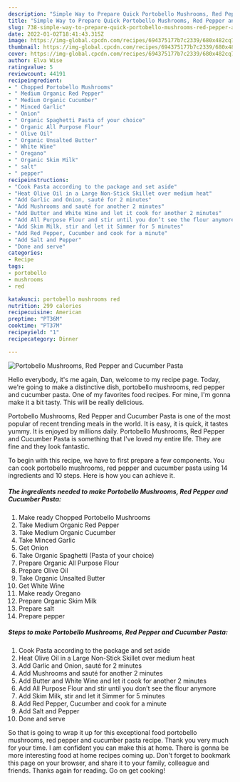 ```yaml
---
description: "Simple Way to Prepare Quick Portobello Mushrooms, Red Pepper and Cucumber Pasta"
title: "Simple Way to Prepare Quick Portobello Mushrooms, Red Pepper and Cucumber Pasta"
slug: 738-simple-way-to-prepare-quick-portobello-mushrooms-red-pepper-and-cucumber-pasta
date: 2022-01-02T18:41:43.315Z
image: https://img-global.cpcdn.com/recipes/694375177b7c2339/680x482cq70/portobello-mushrooms-red-pepper-and-cucumber-pasta-recipe-main-photo.jpg
thumbnail: https://img-global.cpcdn.com/recipes/694375177b7c2339/680x482cq70/portobello-mushrooms-red-pepper-and-cucumber-pasta-recipe-main-photo.jpg
cover: https://img-global.cpcdn.com/recipes/694375177b7c2339/680x482cq70/portobello-mushrooms-red-pepper-and-cucumber-pasta-recipe-main-photo.jpg
author: Elva Wise
ratingvalue: 5
reviewcount: 44191
recipeingredient:
- " Chopped Portobello Mushrooms"
- " Medium Organic Red Pepper"
- " Medium Organic Cucumber"
- " Minced Garlic"
- " Onion"
- " Organic Spaghetti Pasta of your choice"
- " Organic All Purpose Flour"
- " Olive Oil"
- " Organic Unsalted Butter"
- " White Wine"
- " Oregano"
- " Organic Skim Milk"
- " salt"
- " pepper"
recipeinstructions:
- "Cook Pasta according to the package and set aside"
- "Heat Olive Oil in a Large Non-Stick Skillet over medium heat"
- "Add Garlic and Onion, sauté for 2 minutes"
- "Add Mushrooms and sauté for another 2 minutes"
- "Add Butter and White Wine and let it cook for another 2 minutes"
- "Add All Purpose Flour and stir until you don’t see the flour anymore"
- "Add Skim Milk, stir and let it Simmer for 5 minutes"
- "Add Red Pepper, Cucumber and cook for a minute"
- "Add Salt and Pepper"
- "Done and serve"
categories:
- Recipe
tags:
- portobello
- mushrooms
- red

katakunci: portobello mushrooms red 
nutrition: 299 calories
recipecuisine: American
preptime: "PT36M"
cooktime: "PT37M"
recipeyield: "1"
recipecategory: Dinner

---
```



![Portobello Mushrooms, Red Pepper and Cucumber Pasta](https://img-global.cpcdn.com/recipes/694375177b7c2339/680x482cq70/portobello-mushrooms-red-pepper-and-cucumber-pasta-recipe-main-photo.jpg)

Hello everybody, it's me again, Dan, welcome to my recipe page. Today, we're going to make a distinctive dish, portobello mushrooms, red pepper and cucumber pasta. One of my favorites food recipes. For mine, I'm gonna make it a bit tasty. This will be really delicious.



Portobello Mushrooms, Red Pepper and Cucumber Pasta is one of the most popular of recent trending meals in the world. It is easy, it is quick, it tastes yummy. It is enjoyed by millions daily. Portobello Mushrooms, Red Pepper and Cucumber Pasta is something that I've loved my entire life. They are fine and they look fantastic.


To begin with this recipe, we have to first prepare a few components. You can cook portobello mushrooms, red pepper and cucumber pasta using 14 ingredients and 10 steps. Here is how you can achieve it.

<!--inarticleads1-->

##### The ingredients needed to make Portobello Mushrooms, Red Pepper and Cucumber Pasta:

1. Make ready  Chopped Portobello Mushrooms
1. Take  Medium Organic Red Pepper
1. Take  Medium Organic Cucumber
1. Take  Minced Garlic
1. Get  Onion
1. Take  Organic Spaghetti (Pasta of your choice)
1. Prepare  Organic All Purpose Flour
1. Prepare  Olive Oil
1. Take  Organic Unsalted Butter
1. Get  White Wine
1. Make ready  Oregano
1. Prepare  Organic Skim Milk
1. Prepare  salt
1. Prepare  pepper




<!--inarticleads2-->

##### Steps to make Portobello Mushrooms, Red Pepper and Cucumber Pasta:

1. Cook Pasta according to the package and set aside
1. Heat Olive Oil in a Large Non-Stick Skillet over medium heat
1. Add Garlic and Onion, sauté for 2 minutes
1. Add Mushrooms and sauté for another 2 minutes
1. Add Butter and White Wine and let it cook for another 2 minutes
1. Add All Purpose Flour and stir until you don’t see the flour anymore
1. Add Skim Milk, stir and let it Simmer for 5 minutes
1. Add Red Pepper, Cucumber and cook for a minute
1. Add Salt and Pepper
1. Done and serve




So that is going to wrap it up for this exceptional food portobello mushrooms, red pepper and cucumber pasta recipe. Thank you very much for your time. I am confident you can make this at home. There is gonna be more interesting food at home recipes coming up. Don't forget to bookmark this page on your browser, and share it to your family, colleague and friends. Thanks again for reading. Go on get cooking!
